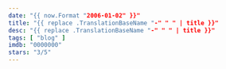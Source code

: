 ```yaml
---
date: "{{ now.Format "2006-01-02" }}"
title: "{{ replace .TranslationBaseName "-" " " | title }}"
desc: "{{ replace .TranslationBaseName "-" " " | title }}"
tags: [ "blog" ]
imdb: "0000000"
stars: "3/5"
---
```

